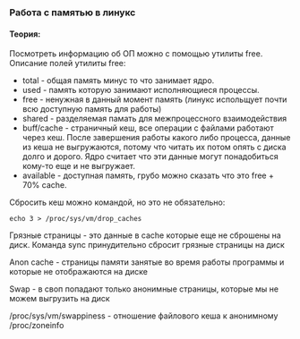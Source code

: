### Работа с памятью в линукс

#### Теория:

Посмотреть информацию об ОП можно с помощью утилиты free.
Описание полей утилиты free:
- total - общая память минус то что занимает ядро.
- used - память которую занимают исполняющиеся процессы.
- free - ненужная в данный момент память (линукс испольщует почти всю доступную память для работы)
- shared - разделяемая памать для межпроцессного взаимодействия
- buff/cache - страничный кеш, все операции с файлами работают через кеш. После завершения работы какого либо процесса, данные из кеша не выгружаются, потому что читать их потом опять с диска долго и дорого. Ядро считает что эти данные могут понадобиться кому-то еще и не выгружает.
- available - доступная память, грубо можно сказать что это free + 70% cache.

Сбросить кеш можно командой, но это не обязательно:
``` shell
echo 3 > /proc/sys/vm/drop_caches
```

Грязные страницы - это данные в cache которые еще не сброшены на диск.
Команда sync принудительно сбросит грязные страницы на диск

Anon cache - страницы памяти занятые во время работы программы и которые не отображаются на диске 

Swap - в своп попадают только анонимные страницы, которые мы не можем выгрузить на диск

/proc/sys/vm/swappiness - отношение файлового кеша к анонимному
/proc/zoneinfo 
